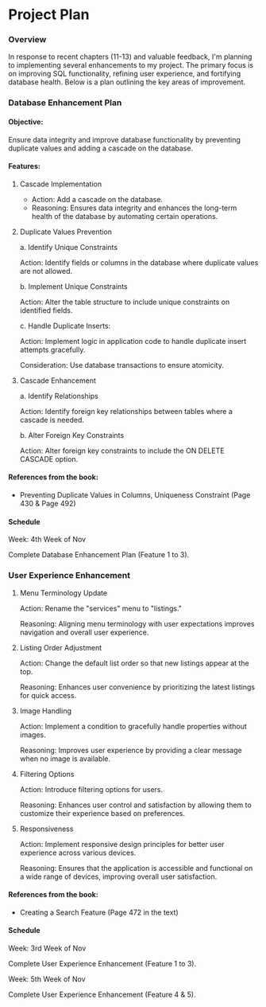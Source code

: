 # Project Plan

### Overview
In response to recent chapters (11-13) and valuable feedback, I'm planning to implementing several enhancements to my project. The primary focus is on improving SQL functionality, refining user experience, and fortifying database health. Below is a plan outlining the key areas of improvement.

### Database Enhancement Plan

#### Objective:

Ensure data integrity and improve database functionality by preventing duplicate values and adding a cascade on the database.

#### Features:

1. Cascade Implementation
    - Action: Add a cascade on the database.
    - Reasoning: Ensures data integrity and enhances the long-term health of the database by automating certain operations.

2. Duplicate Values Prevention

    a. Identify Unique Constraints

    Action: Identify fields or columns in the database where duplicate values are not allowed.

    b. Implement Unique Constraints

    Action: Alter the table structure to include unique constraints on identified fields.

    c. Handle Duplicate Inserts:

    Action: Implement logic in application code to handle duplicate insert attempts gracefully.

    Consideration: Use database transactions to ensure atomicity.

3. Cascade Enhancement

    a. Identify Relationships

    Action: Identify foreign key relationships between tables where a cascade is needed.

    b. Alter Foreign Key Constraints

    Action: Alter foreign key constraints to include the ON DELETE CASCADE option.

#### References from the book:

- Preventing Duplicate Values in Columns, Uniqueness Constraint (Page 430 & Page 492)


#### Schedule
Week: 4th Week of Nov

Complete Database Enhancement Plan (Feature 1 to 3).


###  User Experience Enhancement

1. Menu Terminology Update

    Action: Rename the "services" menu to "listings."

    Reasoning: Aligning menu terminology with user expectations improves navigation and overall user experience.

2. Listing Order Adjustment

    Action: Change the default list order so that new listings appear at the top.

    Reasoning: Enhances user convenience by prioritizing the latest listings for quick access.

3. Image Handling

    Action: Implement a condition to gracefully handle properties without images.

    Reasoning: Improves user experience by providing a clear message when no image is available.

4. Filtering Options

    Action: Introduce filtering options for users.

    Reasoning: Enhances user control and satisfaction by allowing them to customize their experience based on preferences.

5. Responsiveness

    Action: Implement responsive design principles for better user experience across various devices.

    Reasoning: Ensures that the application is accessible and functional on a wide range of devices, improving overall user satisfaction.

#### References from the book:

- Creating a Search Feature (Page 472 in the text)

#### Schedule
Week: 3rd Week of Nov

Complete User Experience Enhancement (Feature 1 to 3).

Week: 5th Week of Nov

Complete User Experience Enhancement (Feature 4 & 5).
